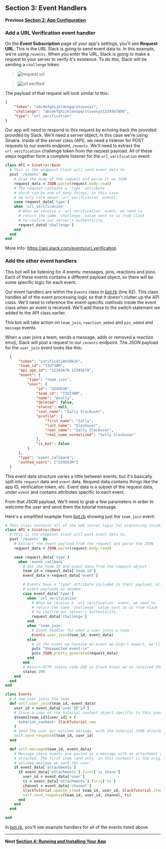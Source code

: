 ## Section 3: Event Handlers
**Previous [Section 2: App Configuration](Section-2.md)**  

### Add a URL Verification event handler
On the **Event Subscription** page of your app's settings, you'll see **Request URL**. This is the URL Slack is going to send event data to. In
this example, we're using `/events`. When you enter the URL, Slack is going to make a request to your server to verify it's existence. To do this, Slack will be
sending a `challenge` token.

>![request url](https://cloud.githubusercontent.com/assets/32463/20366597/b411042e-ac00-11e6-92ce-fc49940b5786.png)

>![url verified](https://cloud.githubusercontent.com/assets/32463/20366593/b40d14a4-ac00-11e6-8413-b473c16ef997.png)

The payload of that request will look similar to this:
```json
{
    "token": "abcdefghijklmnopqrstuvwxyz",
    "challenge": "abcdefghijklmnopqrstuvwxyz1234567890",
    "type": "url_verification"
}
```

Our app will need to respond to this request by echoing back the provided provided by Slack. We'll need a server object, in this case we're
using Sinatra. Inside of the server class (API), we need a listener for POST requests to our events endpoint, `/events`. We'll need to extract
the `url_verification` challenge token from the request payload. All of these steps together form a complete listener for the `url_verification`
event:

```ruby
class API < Sinatra::Base
  # This is the endpoint Slack will send event data to
  post '/events' do
    # Grab the body of the request and parse it as JSON
    request_data = JSON.parse(request.body.read)
    # The request contains a `type` attribute
    # which can be one of many things, in this case,
    # we only care about `url_verification` events.
    case request_data['type']
    when 'url_verification'
      # When we receive a `url_verification` event, we need to
      # return the same `challenge` value sent to us from Slack
      # to confirm our server's authenticity.
      request_data['challenge']
    end
  end
end
```
More info: https://api.slack.com/events/url_verification

### Add the other event handlers
This bot will be listening for 4 events: messages, pins, reactions and joins. Each of these events contains a
different payload object, so there will be some specific logic for each event.

Our event handlers are within the `Events` class in [bot.rb](./bot.rb#L92) (line 92). This class handles all of the event processing logic so
that it doesn't clutter up the API class. We'll need to reference the event-specific methods inside the event class when an event is received.
We'll add these to the switch statement we added to the API class earlier.

This bot will take action on `team_join`, `reaction_added` and `pin_added` and `message` events.

When a user joins a team, sends a message, adds or removed a reaction emoji, Slack will post a request to our `/events` endpoint. The JSON payload for the `user_join` event looks like this:

```json
  {
      "token": "v3rific4ti0nt0k3n",
      "team_id": "T2UT3AM",
      "api_app_id": "12345678.12345678",
      "event": {
          "type": "team_join",
          "user": {
              "id": "U2XU53R",
              "team_id": "T2UT3AM",
              "name": "@sally",
              "deleted": false,
              "status": null,
              "real_name": "Sally Slackuser",
              "profile": {
                  "first_name": "Sally",
                  "last_name": "Slackuser",
                  "real_name": "Sally Slackuser",
                  "real_name_normalized": "Sally Slackuser"
              },
              "is_bot": false
          }
      },
      "type": "event_callback",
      "authed_users": ["U2XU53R"]
  }
```

This event data structure varies a little between events, but it's basically split into `request` data and `event` data. Request data contains things like the
app ID, verification token, etc. Event data is a subset of the request data, under `event` and contains attributes specific to each event.

From that JSON payload, We'll need to grab a few parameters in order to welcome the user and send them the tutorial message.

Here's a simplified example from [bot.rb](./bot.rb#L68) showing just the `team_join` event:
```ruby
# This class contains all of the web server logic for processing incoming requests from Slack.
class API < Sinatra::Base
  # This is the endpoint Slack will post event data to.
  post '/events' do
    # Extract the event payload from the request and parse the JSON
    request_data = JSON.parse(request.body.read)

    case request_data['type']
      when 'event_callback'
        # Get the Team ID and event data from the request object
        team_id = request_data['team_id']
        event_data = request_data['event']

        # Events have a "type" attribute included in their payload, allowing you to handle different
        # event payloads as needed.
        case event_data['type']
          when 'url_verification'
            # When we receive a `url_verification` event, we need to
            # return the same `challenge` value sent to us from Slack
            # to confirm our server's authenticity.
            request_data['challenge']
          end
          when 'team_join'
            # Event handler for when a user joins a team
            Events.user_join(team_id, event_data)
          else
            # In the event we receive an event we didn't expect, we'll log it and move on.
            puts "Unexpected event:\n"
            puts JSON.pretty_generate(request_data)
          end
        end
        # Return HTTP status code 200 so Slack knows we've received the event
        status 200
    end
  end
end

class Events
  # A new user joins the team
  def self.user_join(team_id, event_data)
    user_id = event_data['user']['id']
    # Store a copy of the tutorial_content object specific to this user, so we can edit it
    $teams[team_id][user_id] = {
      tutorial_content: SlackTutorial.new
    }
    # Send the user our welcome message, with the tutorial JSON attached
    self.send_response(team_id, user_id)
  end

  def self.message(team_id, event_data)
    # Message share events are posted as a message with an attachment object
    # attached. The first item (and only, in this context) is the original
    # welcome message we sent the user.
    if event_data['attachments']
      if event_data['attachments'].first['is_share']
        user_id = event_data['user']
        ts = event_data['attachments'].first['ts']
        channel = event_data['channel']
        SlackTutorial.update_item( team_id, user_id, SlackTutorial.items[:share])
        self.send_response(team_id, user_id, channel, ts)
      end
    end
  end

end

```

In [bot.rb](./bot.rb#L67), you'll see example handlers for all of the events listed above.

---
**Next [Section 4: Running and Installing Your App](Section-4.md)**  
